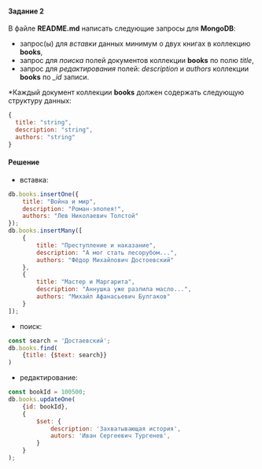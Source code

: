 #### Задание 2
В файле **README.md** написать следующие запросы для **MongoDB**:
- запрос(ы) для *вставки* данных минимум о двух книгах в коллекцию **books**,
- запрос для *поиска* полей документов коллекции **books** по полю *title*,
- запрос для *редактирования* полей: *description* и *authors* коллекции **books** по *_id* записи.

*Каждый документ коллекции **books** должен содержать следующую структуру данных:
```javascript
{
  title: "string",
  description: "string",
  authors: "string"
}
``` 

#### Решение
- вставка:
```javascript
db.books.insertOne({
    title: "Война и мир",
    description: "Роман-эпопея!",
    authors: "Лев Николаевич Толстой"
});
db.books.insertMany([
    {
        title: "Преступление и наказание",
        description: "А мог стать лесорубом...",
        authors: "Фёдор Михайлович Достоевский"
    },
    {
        title: "Мастер и Маргарита",
        description: "Аннушка уже разлила масло...",
        authors: "Михаи́л Афанасьевич Булгаков"
    }
]);
``` 
- поиск:
```javascript
const search = 'Достаевский';
db.books.find(
    {title: {$text: search}}
)
``` 

- редактирование:
```javascript
const bookId = 100500;
db.books.updateOne(
    {id: bookId},
    {
        $set: {
            description: 'Захватывающая история',
            autors: 'Иван Сергеевич Тургенев',
        }
    }
);
``` 